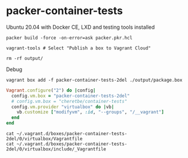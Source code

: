 # packer-container-tests
Ubuntu 20.04 with Docker CE, LXD and testing tools installed

```shell
packer build -force -on-error=ask packer.pkr.hcl

vagrant-tools # Select "Publish a box to Vagrant Cloud"

rm -rf output/
```

Debug
```shell
vagrant box add -f packer-container-tests-2del ./output/package.box
```

```ruby
Vagrant.configure("2") do |config|
  config.vm.box = "packer-container-tests-2del"
  # config.vm.box = "cheretbe/container-tests"
  config.vm.provider "virtualbox" do |vb|
    vb.customize ["modifyvm", :id, "--groups", "/__vagrant"]
  end
end
```

```shell
cat ~/.vagrant.d/boxes/packer-container-tests-2del/0/virtualbox/Vagrantfile
cat ~/.vagrant.d/boxes/packer-container-tests-2del/0/virtualbox/include/_Vagrantfile
```

